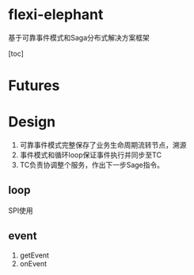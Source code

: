 # flexi-elephant

基于可靠事件模式和Saga分布式解决方案框架

[toc]

# Futures


# Design

1. 可靠事件模式完整保存了业务生命周期流转节点，溯源
2. 事件模式和循环loop保证事件执行并同步至TC
3. TC负责协调整个服务，作出下一步Sage指令。


## loop
SPI使用

## event
1. getEvent
2. onEvent
